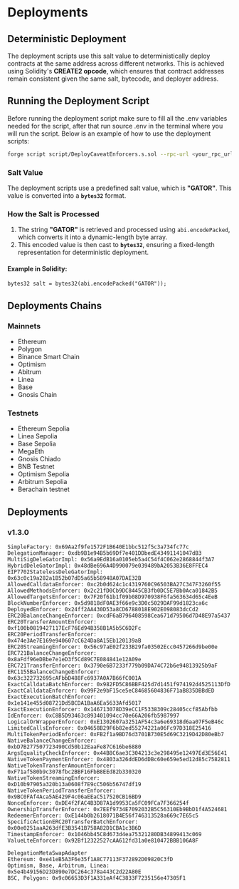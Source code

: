 # Deployments

## **Deterministic Deployment**

The deployment scripts use this salt value to deterministically deploy contracts at the same address across different networks. This is achieved using Solidity's **CREATE2 opcode**, which ensures that contract addresses remain consistent given the same salt, bytecode, and deployer address.

## **Running the Deployment Script**

Before running the deployment script make sure to fill all the .env variables needed for the script, after that run source .env in the terminal where you will run the script.
Below is an example of how to use the deployment scripts:

```sh
forge script script/DeployCaveatEnforcers.s.sol --rpc-url <your_rpc_url> --private-key $PRIVATE_KEY --broadcast
```

### Salt Value

The deployment scripts use a predefined salt value, which is **"GATOR"**. This value is converted into a **`bytes32`** format.

### **How the Salt is Processed**

1. The string **"GATOR"** is retrieved and processed using `abi.encodePacked`, which converts it into a dynamic-length byte array.
2. This encoded value is then cast to **`bytes32`**, ensuring a fixed-length representation for deterministic deployment.

#### **Example in Solidity:**

```solidity
bytes32 salt = bytes32(abi.encodePacked("GATOR"));
```

## **Deployments Chains**

### Mainnets

- Ethereum
- Polygon
- Binance Smart Chain
- Optimism
- Abitrum
- Linea
- Base
- Gnosis Chain

### Testnets

- Ethereum Sepolia
- Linea Sepolia
- Base Sepolia
- MegaEth
- Gnosis Chiado
- BNB Testnet
- Optimism Sepolia
- Arbitrum Sepolia
- Berachain testnet

## **Deployments**

### **v1.3.0**

```
SimpleFactory: 0x69Aa2f9fe1572F1B640E1bbc512f5c3a734fc77c
DelegationManager: 0xdb9B1e94B5b69Df7e401DDbedE43491141047dB3
MultiSigDeleGatorImpl: 0x56a9EdB16a0105eb5a4C54f4C062e2868844f3A7
HybridDeleGatorImpl: 0x48dBe696A4D990079e039489bA2053B36E8FFEC4
EIP7702StatelessDeleGatorImpl: 0x63c0c19a282a1B52b07dD5a65b58948A07DAE32B
AllowedCalldataEnforcer: 0xc2b0d624c1c4319760C96503BA27C347F3260f55
AllowedMethodsEnforcer: 0x2c21fD0Cb9DC8445CB3fb0DC5E7Bb0Aca01842B5
AllowedTargetsEnforcer: 0x7F20f61b1f09b08D970938F6fa563634d65c4EeB
BlockNumberEnforcer: 0x5d9818dF0AE3f66e9c3D0c5029DAF99d1823ca6c
DeployedEnforcer: 0x24ff2AA430D53a8CD6788018E902E098083dcCd2
ERC20BalanceChangeEnforcer: 0xcdF6aB796408598Cea671d79506d7D48E97a5437
ERC20TransferAmountEnforcer: 0xf100b0819427117EcF76Ed94B358B1A5b5C6D2Fc
ERC20PeriodTransferEnforcer: 0x474e3Ae7E169e940607cC624Da8A15Eb120139aB
ERC20StreamingEnforcer: 0x56c97aE02f233B29fa03502Ecc0457266d9be00e
ERC721BalanceChangeEnforcer: 0x8aFdf96eDBbe7e1eD3f5Cd89C7E084841e12A09e
ERC721TransferEnforcer: 0x3790e6B7233f779b09DA74C72b6e94813925b9aF
ERC1155BalanceChangeEnforcer: 0x63c322732695cAFbbD488Fc6937A0A7B66fC001A
ExactCalldataBatchEnforcer: 0x982FD5C86BBF425d7d1451f974192d4525113DfD
ExactCalldataEnforcer: 0x99F2e9bF15ce5eC84685604836F71aB835DBBdED
ExactExecutionBatchEnforcer: 0x1e141e455d08721Dd5BCDA1BaA6Ea5633Afd5017
ExactExecutionEnforcer: 0x146713078D39eCC1F5338309c28405ccf85Abfbb
IdEnforcer: 0xC8B5D93463c893401094cc70e66A206fb5987997
LogicalOrWrapperEnforcer: 0xE1302607a3251AF54c3a6e69318d6aa07F5eB46c
LimitedCallsEnforcer: 0x04658B29F6b82ed55274221a06Fc97D318E25416
MultiTokenPeriodEnforcer: 0xFB2f1a9BD76d3701B730E5d69C3219D42D80eBb7
NativeBalanceChangeEnforcer: 0xbD7B277507723490Cd50b12EaaFe87C616be6880
ArgsEqualityCheckEnforcer: 0x44B8C6ae3C304213c3e298495e12497Ed3E56E41
NativeTokenPaymentEnforcer: 0x4803a326ddED6dDBc60e659e5ed12d85c7582811
NativeTokenTransferAmountEnforcer: 0xF71af580b9c3078fbc2BBF16FbB8EEd82b330320
NativeTokenStreamingEnforcer: 0xD10b97905a320b13a0608f7E9cC506b56747df19
NativeTokenPeriodTransferEnforcer: 0x9BC0FAf4Aca5AE429F4c06aEEaC517520CB16BD9
NonceEnforcer: 0xDE4f2FAC4B3D87A1d9953Ca5FC09FCa7F366254f
OwnershipTransferEnforcer: 0x7EEf9734E7092032B5C56310Eb9BbD1f4A524681
RedeemerEnforcer: 0xE144b0b2618071B4E56f746313528a669c7E65c5
SpecificActionERC20TransferBatchEnforcer: 0x00e0251aaA263dfE3B3541B758A82D1CBA1c3B6D
TimestampEnforcer: 0x1046bb45C8d673d4ea75321280DB34899413c069
ValueLteEnforcer: 0x92Bf12322527cAA612fd31a0e810472BBB106A8F

DelegationMetaSwapAdapter
Ethereum: 0xe41eB5A3F6e35f1A8C77113F372892D09820C3fD
Optimism, Base, Arbitrum, Linea: 0x5e4b49156D23D890e7DC264c378a443C2d22A80E
BSC, Polygon: 0x9c06653D3f1A331eAf4C3833F7235156e47305F1
```
